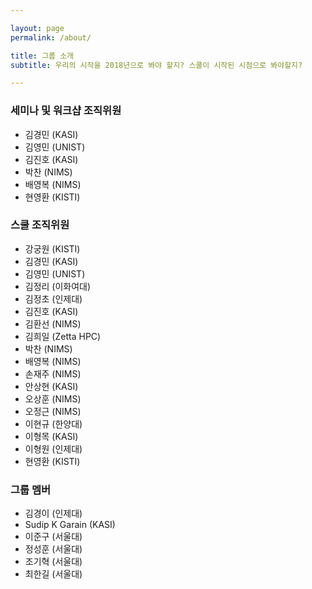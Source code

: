 ```yaml
---

layout: page
permalink: /about/

title: 그룹 소개
subtitle: 우리의 시작을 2018년으로 봐야 할지? 스쿨이 시작된 시점으로 봐야할지?

---
```


### 세미나 및 워크샵 조직위원

- 김경민 (KASI)
- 김영민 (UNIST)
- 김진호 (KASI)
- 박찬 (NIMS)
- 배영복 (NIMS)
- 현영환 (KISTI)

### 스쿨 조직위원

- 강궁원 (KISTI)
- 김경민 (KASI)
- 김영민 (UNIST)
- 김정리 (이화여대)
- 김정초 (인제대)
- 김진호 (KASI)
- 김환선 (NIMS)
- 김희일 (Zetta HPC)
- 박찬 (NIMS)
- 배영복 (NIMS)
- 손재주 (NIMS)
- 안상현 (KASI)
- 오상훈 (NIMS)
- 오정근 (NIMS)
- 이현규 (한양대)
- 이형목 (KASI)
- 이형원 (인제대)
- 현영환 (KISTI)

### 그룹 멤버

- 김경이 (인제대)
- Sudip K Garain (KASI)
- 이준구 (서울대)
- 정성훈 (서울대)
- 조기혁 (서울대)
- 최한길 (서울대)

